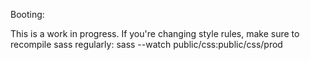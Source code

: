 Booting:

This is a work in progress. If you're changing style rules, make sure to
recompile sass regularly: sass --watch public/css:public/css/prod

